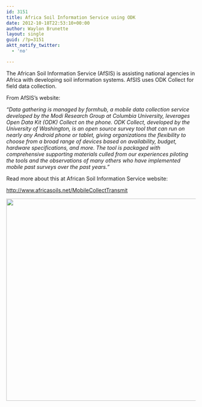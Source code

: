 ```yaml
---
id: 3151
title: Africa Soil Information Service using ODK
date: 2012-10-18T22:53:10+00:00
author: Waylon Brunette
layout: single
guid: /?p=3151
aktt_notify_twitter:
  - 'no'

---
```

The African Soil Information Service (AfSIS) is assisting national agencies in Africa with developing soil information systems. AfSIS uses ODK Collect for field data collection.

From AfSIS&#8217;s website:
  
_“Data gathering is managed by formhub, a mobile data collection service developed by the Modi Research Group at Columbia University, leverages Open Data Kit (ODK) Collect on the phone. ODK Collect, developed by the University of Washington, is an open source survey tool that can run on nearly any Android phone or tablet, giving organizations the flexibility to choose from a broad range of devices based on availability, budget, hardware specifications, and more. The tool is packaged with comprehensive supporting materials culled from our experiences piloting the tools and the observations of many others who have implemented mobile past surveys over the past years.﻿”_

Read more about this at African Soil Information Service website:
  
 <http://www.africasoils.net/MobileCollectTransmit>

<img src="http://www.africasoils.net/sites/afsis/files/feature_images/news2_transmitting_data.jpeg" alt="" width="538" />

